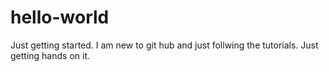 # hello-world
Just getting started.
I am new to git hub and just follwing the tutorials. Just getting hands on it.
